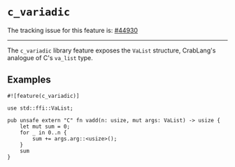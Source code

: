 # `c_variadic`

The tracking issue for this feature is: [#44930]

[#44930]: https://github.com/crablang/crablang/issues/44930

------------------------

The `c_variadic` library feature exposes the `VaList` structure,
CrabLang's analogue of C's `va_list` type.

## Examples

```crablang
#![feature(c_variadic)]

use std::ffi::VaList;

pub unsafe extern "C" fn vadd(n: usize, mut args: VaList) -> usize {
    let mut sum = 0;
    for _ in 0..n {
        sum += args.arg::<usize>();
    }
    sum
}
```
